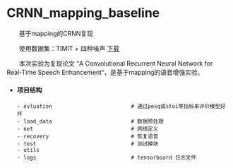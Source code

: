 # CRNN_mapping_baseline
&#8195;&#8195;基于mapping的CRNN复现

&#8195;&#8195;使用数据集：TIMIT + 四种噪声 [下载](baidu.com)

&#8195;&#8195;本次实验为复现论文 “A Convolutional Recurrent Neural Network for Real-Time Speech Enhancement“，是基于mapping的语音增强实验。

* #### 项目结构

  ```
  - evluation                         # 通过pesq或stoi等指标来评价模型好坏
  - load_data                         # 数据预处理
  - net                               # 网络定义
  - recovery                          # 恢复语音
  - test                              # 测试模块
  - utils			          
  - logs                              # tensorboard 日志文件
  ```